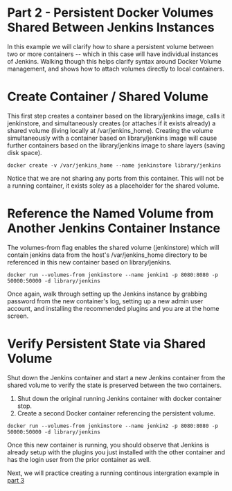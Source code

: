 # Part 2 - Persistent Docker Volumes Shared Between Jenkins Instances

In this example we will clarify how to share a persistent volume between two or more containers -- which in this case will have individual instances of Jenkins. Walking though this helps clarify syntax around Docker Volume management, and shows how to attach volumes directly to local containers.


# Create Container / Shared Volume

This first step creates a container based on the library/jenkins image, calls it jenkinstore, and simultaneously creates (or attaches if it exists already) a shared volume (living locally at /var/jenkins_home). Creating the volume simultaneously with a container based on library/jenkins image will cause further containers based on the library/jenkins image to share layers (saving disk space).

```
docker create -v /var/jenkins_home --name jenkinstore library/jenkins
```
Notice that we are not sharing any ports from this container. This will not be a running container, it exists soley as a placeholder for the shared volume.


# Reference the Named Volume from Another Jenkins Container Instance

The volumes-from flag enables the shared volume (jenkinstore) which will contain jenkins data from the host's /var/jenkins_home directory to be referenced in this new container based on library/jenkins.

```
docker run --volumes-from jenkinstore --name jenkin1 -p 8080:8080 -p 50000:50000 -d library/jenkins
```

Once again, walk through setting up the Jenkins instance by grabbing password from the new container's log, setting up a new admin user account, and installing the recommended plugins and you are at the home screen.


# Verify Persistent State via Shared Volume

Shut down the Jenkins container and start a new Jenkins container from the shared volume to verify the state is preserved between the two containers.

1. Shut down the original running Jenkins container with docker container stop.
2. Create a second Docker container referencing the persistent volume.

```
docker run --volumes-from jenkinstore --name jenkin2 -p 8080:8080 -p 50000:50000 -d library/jenkins
```

Once this new container is running, you should observe that Jenkins is already setup with the plugins you just installed with the other container and has the login user from the prior container as well. 

Next, we will practice creating a running continous intergration example in [part 3](https://github.com/PeterLamar/docker-workshop/tree/master/ciexample)
